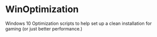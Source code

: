 # WinOptimization
Windows 10 Optimization scripts to help set up a clean installation for gaming (or just better performance.)
